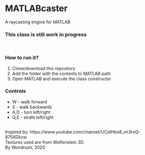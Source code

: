 # MATLABcaster
A raycasting engine for MATLAB
<br>
<h3>This class is still work in progress</h3>
<br>
<h3>How to run it?</h3>
<ol>
<li>Clone/download this repository</li>
<li>Add the folder with the contents to MATLAB path</li>
<li>Open MATLAB and execute the class constructor</li>
</ol>
<h3>Controls</h3>
<ul>
<li>W - walk forward</li>
<li>S - walk backwards</li>
<li>A,D - turn left/right</li>
<li>Q,E - strafe left/right</li>
</ul>
<br>
Inspired by: https://www.youtube.com/channel/UCjdHbo8_vh3rxQ-875XGkvw
<br>
Textures used are from Wolfenstein 3D.
<br>
By Wondrush, 2020
